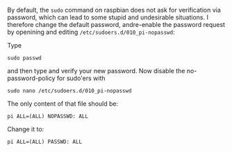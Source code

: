 By default, the `sudo` command on raspbian does not ask for verification via password, which can lead to some stupid and undesirable situations.
I therefore change the default password, andre-enable the password request by openining and editing `/etc/sudoers.d/010_pi-nopasswd`:

Type
```
sudo passwd
```
and then type and verify your new password.
Now disable the no-password-policy for sudo'ers with
```
sudo nano /etc/sudoers.d/010_pi-nopasswd
```

The only content of that file should be:

```
pi ALL=(ALL) NOPASSWD: ALL
```

Change it to:

```
pi ALL=(ALL) PASSWD: ALL
```
